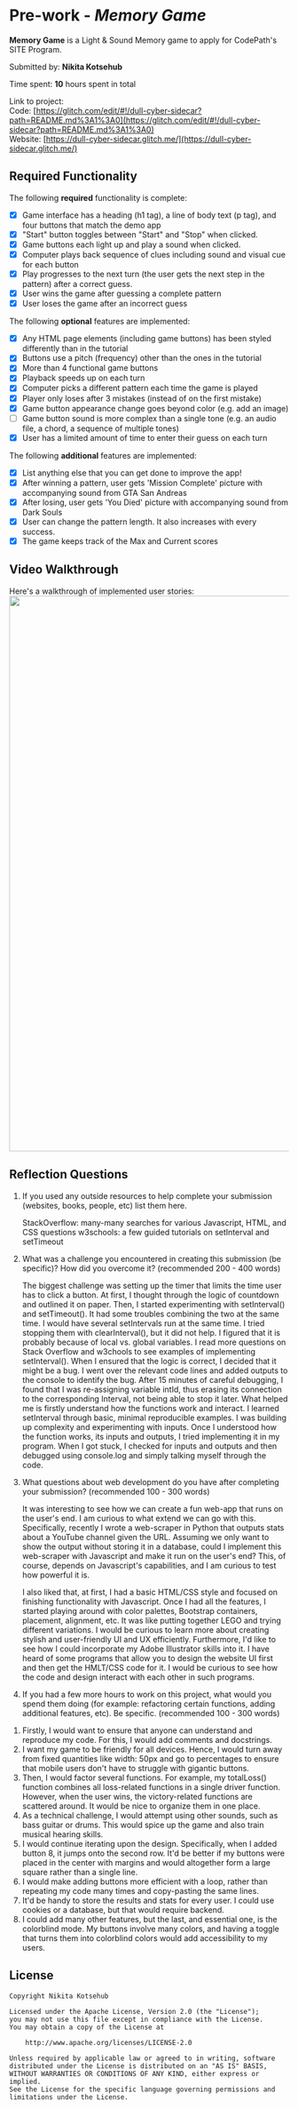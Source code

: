 # Pre-work - _Memory Game_

**Memory Game** is a Light & Sound Memory game to apply for CodePath's SITE Program.

Submitted by: **Nikita Kotsehub**

Time spent: **10** hours spent in total

Link to project: <br>
Code: [https://glitch.com/edit/#!/dull-cyber-sidecar?path=README.md%3A1%3A0](https://glitch.com/edit/#!/dull-cyber-sidecar?path=README.md%3A1%3A0) <br>
Website: [https://dull-cyber-sidecar.glitch.me/](https://dull-cyber-sidecar.glitch.me/)

## Required Functionality

The following **required** functionality is complete:

- [x] Game interface has a heading (h1 tag), a line of body text (p tag), and four buttons that match the demo app
- [x] "Start" button toggles between "Start" and "Stop" when clicked.
- [x] Game buttons each light up and play a sound when clicked.
- [x] Computer plays back sequence of clues including sound and visual cue for each button
- [x] Play progresses to the next turn (the user gets the next step in the pattern) after a correct guess.
- [x] User wins the game after guessing a complete pattern
- [x] User loses the game after an incorrect guess

The following **optional** features are implemented:

- [x] Any HTML page elements (including game buttons) has been styled differently than in the tutorial
- [x] Buttons use a pitch (frequency) other than the ones in the tutorial
- [x] More than 4 functional game buttons
- [x] Playback speeds up on each turn
- [x] Computer picks a different pattern each time the game is played
- [x] Player only loses after 3 mistakes (instead of on the first mistake)
- [x] Game button appearance change goes beyond color (e.g. add an image)
- [ ] Game button sound is more complex than a single tone (e.g. an audio file, a chord, a sequence of multiple tones)
- [x] User has a limited amount of time to enter their guess on each turn

The following **additional** features are implemented:

- [x] List anything else that you can get done to improve the app!
- [x] After winning a pattern, user gets 'Mission Complete' picture with accompanying sound from GTA San Andreas
- [x] After losing, user gets 'You Died' picture with accompanying sound from Dark Souls
- [x] User can change the pattern length. It also increases with every success.
- [x] The game keeps track of the Max and Current scores

## Video Walkthrough

Here's a walkthrough of implemented user stories:
<img src="http://g.recordit.co/h28NYOBiyD.gif" width=1000><br>

## Reflection Questions

1. If you used any outside resources to help complete your submission (websites, books, people, etc) list them here.
   <br>

   StackOverflow: many-many searches for various Javascript, HTML, and CSS questions
   w3schools: a few guided tutorials on setInterval and setTimeout

2. What was a challenge you encountered in creating this submission (be specific)? How did you overcome it? (recommended 200 - 400 words)
   <br>

   The biggest challenge was setting up the timer that limits the time user has to click a button.
   At first, I thought through the logic of countdown and outlined it on paper. Then, I started experimenting with setInterval() and setTimeout().
   It had some troubles combining the two at the same time. I would have several setIntervals run at the same time.
   I tried stopping them with clearInterval(), but it did not help. I figured that it is probably because of local vs. global variables.
   I read more questions on Stack Overflow and w3chools to see examples of implementing setInterval(). When I ensured that the logic is correct,
   I decided that it might be a bug. I went over the relevant code lines and added outputs to the console to identify the bug. After 15 minutes of careful debugging,
   I found that I was re-assigning variable intId, thus erasing its connection to the corresponding Interval, not being able to stop it later.
   What helped me is firstly understand how the functions work and interact. I learned setInterval through basic, minimal reproducible examples.
   I was building up complexity and experimenting with inputs. Once I understood how the function works, its inputs and outputs, I tried implementing it in my program. When I got stuck,
   I checked for inputs and outputs and then debugged using console.log and simply talking myself through the code.

3) What questions about web development do you have after completing your submission? (recommended 100 - 300 words)

   It was interesting to see how we can create a fun web-app that runs on the user's end. I am curious to what extend we can go with this.
   Specifically, recently I wrote a web-scraper in Python that outputs stats about a YouTube channel given the URL.
   Assuming we only want to show the output without storing it in a database, could I implement this web-scraper with Javascript and make it run on the user's end?
   This, of course, depends on Javascript's capabilities, and I am curious to test how powerful it is.

   I also liked that, at first, I had a basic HTML/CSS style and focused on finishing functionality with Javascript.
   Once I had all the features, I started playing around with color palettes, Bootstrap containers, placement, alignment, etc.
   It was like putting together LEGO and trying different variations. I would be curious to learn more about creating stylish and user-friendly UI and UX efficiently.
   Furthermore, I'd like to see how I could incorporate my Adobe Illustrator skills into it. I have heard of some programs that allow you to design the website UI first and
   then get the HMLT/CSS code for it. I would be curious to see how the code and design interact with each other in such programs.

4) If you had a few more hours to work on this project, what would you spend them doing (for example: refactoring certain functions, adding additional features, etc). Be specific. (recommended 100 - 300 words)

1. Firstly, I would want to ensure that anyone can understand and reproduce my code. For this, I would add comments and docstrings.
2. I want my game to be friendly for all devices. Hence, I would turn away from fixed quantities like width: 50px and go to percentages to ensure that mobile users don't have to struggle with gigantic buttons.
3. Then, I would factor several functions. For example, my totalLoss() function combines all loss-related functions in a single driver function. However, when the user wins, the victory-related functions are scattered around. It would be nice to organize them in one place.
4. As a technical challenge, I would attempt using other sounds, such as bass guitar or drums. This would spice up the game and also train musical hearing skills.
5. I would continue iterating upon the design. Specifically, when I added button 8, it jumps onto the second row. It'd be better if my buttons were placed in the center with margins and would altogether form a large square rather than a single line.
6. I would make adding buttons more efficient with a loop, rather than repeating my code many times and copy-pasting the same lines.
7. It'd be handy to store the results and stats for every user. I could use cookies or a database, but that would require backend.
8. I could add many other features, but the last, and essential one, is the colorblind mode. My buttons involve many colors, and having a toggle that turns them into colorblind colors would add accessibility to my users.

## License

    Copyright Nikita Kotsehub

    Licensed under the Apache License, Version 2.0 (the "License");
    you may not use this file except in compliance with the License.
    You may obtain a copy of the License at

        http://www.apache.org/licenses/LICENSE-2.0

    Unless required by applicable law or agreed to in writing, software
    distributed under the License is distributed on an "AS IS" BASIS,
    WITHOUT WARRANTIES OR CONDITIONS OF ANY KIND, either express or implied.
    See the License for the specific language governing permissions and
    limitations under the License.
